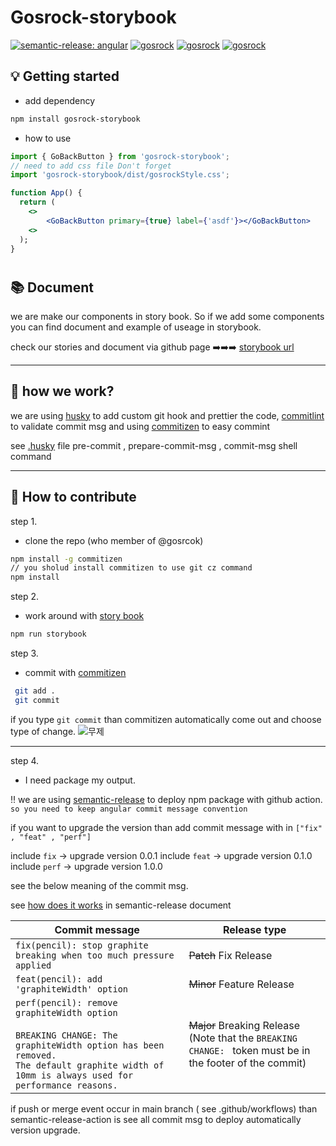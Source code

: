 # Gosrock-storybook

[![semantic-release: angular](https://img.shields.io/badge/semantic--release-angular-e10079?logo=semantic-release&style=flat-square)](https://github.com/semantic-release/semantic-release) [![gosrock](https://img.shields.io/github/workflow/status/Gosrock/Gosrock-storybook/Rollup%20React%20Component%20NPM%20Package/main?style=flat-square)](https://github.com/Gosrock/Gosrock-storybook/actions/workflows/npm-publish.yml) [![gosrock](https://img.shields.io/npm/v/gosrock-storybook?color=green&style=flat-square)](https://www.npmjs.com/package/gosrock-storybook) [![gosrock](https://img.shields.io/npm/l/gosrock-storybook?style=flat-square)](https://github.com/Gosrock/Gosrock-storybook/blob/main/LICENSE)

## :bulb: Getting started

- add dependency

```sh
npm install gosrock-storybook
```

- how to use

```jsx
import { GoBackButton } from 'gosrock-storybook';
// need to add css file Don't forget
import 'gosrock-storybook/dist/gosrockStyle.css';

function App() {
  return (
    <>
        <GoBackButton primary={true} label={'asdf'}></GoBackButton>
    <>
  );
}
```

#

## :books: Document

we are make our components in story book. So if we add some components you can find document and example of useage in storybook.

check our stories and document via github page
:arrow_right::arrow_right::arrow_right:
[storybook url](https://gosrock.github.io/Gosrock-storybook/)

---

## :full_moon_with_face: how we work?

we are using [husky](https://github.com/typicode/husky) to add custom git hook
and prettier the code, [commitlint](https://github.com/conventional-changelog/commitlint) to validate commit msg
and using [commitizen](https://github.com/commitizen/cz-cli) to easy commint

see [.husky](https://github.com/Gosrock/Gosrock-storybook/tree/main/.husky) file pre-commit , prepare-commit-msg , commit-msg shell command

---

## :smoking: How to contribute

step 1.

- clone the repo (who member of @gosrcok)

```sh
npm install -g commitizen
// you sholud install commitizen to use git cz command
npm install
```

step 2.

- work around with [story book](https://storybook.js.org/)

```sh
npm run storybook
```

step 3.

- commit with [commitizen](https://github.com/commitizen/cz-cli)

```sh
 git add .
 git commit
```

if you type `git commit` than commitizen automatically come out and choose type of change.
![무제](https://user-images.githubusercontent.com/13329304/149973077-afe241d3-e9d7-4c9a-9864-0518dc64769c.jpg)

---

step 4.

- I need package my output.

:bangbang: we are using [semantic-release](https://github.com/semantic-release/semantic-release) to deploy npm package with github action.
`so you need to keep angular commit message convention`

if you want to upgrade the version than add commit message with in `["fix" , "feat" , "perf"]`

include `fix` -> upgrade version 0.0.1
include `feat` -> upgrade version 0.1.0
include `perf` -> upgrade version 1.0.0

see the below meaning of the commit msg.

see [how does it works](https://github.com/semantic-release/semantic-release/blob/master/README.md#how-does-it-work) in semantic-release document

| Commit message                                                                                                                                                                                   | Release type                                                                                                    |
| ------------------------------------------------------------------------------------------------------------------------------------------------------------------------------------------------ | --------------------------------------------------------------------------------------------------------------- |
| `fix(pencil): stop graphite breaking when too much pressure applied`                                                                                                                             | ~~Patch~~ Fix Release                                                                                           |
| `feat(pencil): add 'graphiteWidth' option`                                                                                                                                                       | ~~Minor~~ Feature Release                                                                                       |
| `perf(pencil): remove graphiteWidth option`<br><br>`BREAKING CHANGE: The graphiteWidth option has been removed.`<br>`The default graphite width of 10mm is always used for performance reasons.` | ~~Major~~ Breaking Release <br /> (Note that the `BREAKING CHANGE: ` token must be in the footer of the commit) |

if push or merge event occur in main branch ( see .github/workflows)
than semantic-release-action is see all commit msg to deploy automatically version upgrade.
